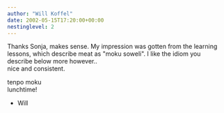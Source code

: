 ```yaml
---
author: "Will Koffel"
date: 2002-05-15T17:20:00+00:00
nestinglevel: 2
---
```

Thanks Sonja<!-- Archivists note: corrected name -->, makes sense. My impression was gotten from the
learning lessons, which describe meat as "moku soweli". I like the
idiom you describe below more however..\
nice and consistent.

tenpo moku \
lunchtime!

- Will